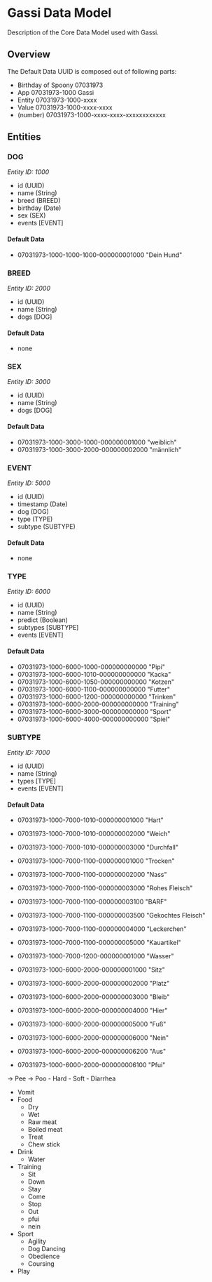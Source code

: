 # Gassi Data Model
Description of the Core Data Model used with Gassi.

## Overview
The Default Data UUID is composed out of following parts:
- Birthday of Spoony    07031973
- App                   07031973-1000   Gassi
- Entity                07031973-1000-xxxx
- Value                 07031973-1000-xxxx-xxxx
- (number)              07031973-1000-xxxx-xxxx-xxxxxxxxxxxx

## Entities

### DOG
*Entity ID: 1000*

- id            (UUID)
- name          (String)
- breed         (BREED)
- birthday      (Date)
- sex           (SEX)
- events        [EVENT]

#### Default Data
- 07031973-1000-1000-1000-000000001000  "Dein Hund"


### BREED
*Entity ID: 2000*

- id            (UUID)
- name          (String)
- dogs          [DOG]

#### Default Data
- none

### SEX
*Entity ID: 3000*

- id            (UUID)
- name          (String)
- dogs          [DOG]

#### Default Data
- 07031973-1000-3000-1000-000000001000  "weiblich"
- 07031973-1000-3000-2000-000000002000  "männlich"


### EVENT
*Entity ID: 5000*

- id            (UUID)
- timestamp     (Date)
- dog           (DOG)
- type          (TYPE)
- subtype       (SUBTYPE)

#### Default Data
- none

### TYPE
*Entity ID: 6000*

- id            (UUID)
- name          (String)
- predict       (Boolean)
- subtypes      [SUBTYPE]
- events        [EVENT]

#### Default Data
- 07031973-1000-6000-1000-000000000000  "Pipi"
- 07031973-1000-6000-1010-000000000000  "Kacka"
- 07031973-1000-6000-1050-000000000000  "Kotzen"
- 07031973-1000-6000-1100-000000000000  "Futter"
- 07031973-1000-6000-1200-000000000000  "Trinken"
- 07031973-1000-6000-2000-000000000000  "Training"
- 07031973-1000-6000-3000-000000000000  "Sport"
- 07031973-1000-6000-4000-000000000000  "Spiel"


### SUBTYPE
*Entity ID: 7000*

- id            (UUID)
- name          (String)
- types         [TYPE]
- events        [EVENT]

#### Default Data
- 07031973-1000-7000-1010-000000001000  "Hart"
- 07031973-1000-7000-1010-000000002000  "Weich"
- 07031973-1000-7000-1010-000000003000  "Durchfall"

- 07031973-1000-7000-1100-000000001000  "Trocken"
- 07031973-1000-7000-1100-000000002000  "Nass"
- 07031973-1000-7000-1100-000000003000  "Rohes Fleisch"
- 07031973-1000-7000-1100-000000003100  "BARF"
- 07031973-1000-7000-1100-000000003500  "Gekochtes Fleisch"
- 07031973-1000-7000-1100-000000004000  "Leckerchen"
- 07031973-1000-7000-1100-000000005000  "Kauartikel"

- 07031973-1000-7000-1200-000000001000  "Wasser"

- 07031973-1000-6000-2000-000000001000  "Sitz"
- 07031973-1000-6000-2000-000000002000  "Platz"
- 07031973-1000-6000-2000-000000003000  "Bleib"
- 07031973-1000-6000-2000-000000004000  "Hier"
- 07031973-1000-6000-2000-000000005000  "Fuß"
- 07031973-1000-6000-2000-000000006000  "Nein"
- 07031973-1000-6000-2000-000000006200  "Aus"
- 07031973-1000-6000-2000-000000006100  "Pfui"


-> Pee
-> Poo
    - Hard
    - Soft
    - Diarrhea

- Vomit
- Food
    - Dry
    - Wet
    - Raw meat
    - Boiled meat
    - Treat
    - Chew stick
- Drink
    - Water
- Training
    - Sit
    - Down
    - Stay
    - Come
    - Stop
    - Out
    - pfui
    - nein
- Sport
    - Agility
    - Dog Dancing
    - Obedience
    - Coursing
- Play

